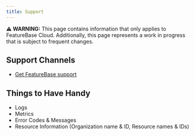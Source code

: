 ```yaml
---
title: Support
---
```


 **⚠ WARNING:** This page contains information that only applies to FeatureBase Cloud. Additionally, this page represents a work in progress that is subject to frequent changes.

## Support Channels

* [Get FeatureBase support](https://www.featurebase.com/contact-us)

## Things to Have Handy

*   Logs
*   Metrics
*   Error Codes & Messages
*   Resource Information (Organization name & ID, Resource names & IDs)
